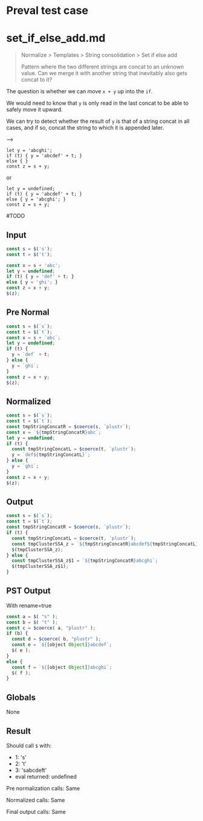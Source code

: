 # Preval test case

# set_if_else_add.md

> Normalize > Templates > String consolidation > Set if else add
>
> Pattern where the two different strings are concat to an unknown value. Can we merge it with another string that inevitably also gets concat to it?

The question is whether we can move `x + y` up into the `if`.

We would need to know that `y` is only read in the last concat to be able to safely move it upward.

We can try to detect whether the result of `y` is that of a string concat in all cases, and if so, concat the string to which it is appended later.

-->
```
let y = 'abcghi';
if (t) { y = 'abcdef' + t; }
else { }
const z = s + y;
```

or

```
let y = undefined;
if (t) { y = 'abcdef' + t; }
else { y = 'abcghi'; }
const z = s + y;
```


#TODO

## Input

`````js filename=intro
const s = $('s');
const t = $('t');

const x = s + 'abc'; 
let y = undefined; 
if (t) { y = 'def' + t; }
else { y = 'ghi'; } 
const z = x + y;
$(z);
`````

## Pre Normal


`````js filename=intro
const s = $(`s`);
const t = $(`t`);
const x = s + `abc`;
let y = undefined;
if (t) {
  y = `def` + t;
} else {
  y = `ghi`;
}
const z = x + y;
$(z);
`````

## Normalized


`````js filename=intro
const s = $(`s`);
const t = $(`t`);
const tmpStringConcatR = $coerce(s, `plustr`);
const x = `${tmpStringConcatR}abc`;
let y = undefined;
if (t) {
  const tmpStringConcatL = $coerce(t, `plustr`);
  y = `def${tmpStringConcatL}`;
} else {
  y = `ghi`;
}
const z = x + y;
$(z);
`````

## Output


`````js filename=intro
const s = $(`s`);
const t = $(`t`);
const tmpStringConcatR = $coerce(s, `plustr`);
if (t) {
  const tmpStringConcatL = $coerce(t, `plustr`);
  const tmpClusterSSA_z = `${tmpStringConcatR}abcdef${tmpStringConcatL}`;
  $(tmpClusterSSA_z);
} else {
  const tmpClusterSSA_z$1 = `${tmpStringConcatR}abcghi`;
  $(tmpClusterSSA_z$1);
}
`````

## PST Output

With rename=true

`````js filename=intro
const a = $( "s" );
const b = $( "t" );
const c = $coerce( a, "plustr" );
if (b) {
  const d = $coerce( b, "plustr" );
  const e = `${[object Object]}abcdef`;
  $( e );
}
else {
  const f = `${[object Object]}abcghi`;
  $( f );
}
`````

## Globals

None

## Result

Should call `$` with:
 - 1: 's'
 - 2: 't'
 - 3: 'sabcdeft'
 - eval returned: undefined

Pre normalization calls: Same

Normalized calls: Same

Final output calls: Same
